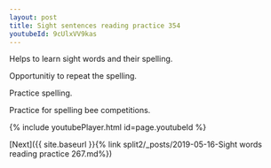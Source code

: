 ```yaml
---
layout: post
title: Sight sentences reading practice 354
youtubeId: 9cUlxVV9kas
---
```

 
 
Helps to learn sight words and their spelling.

Opportunitiy to repeat the spelling. 

Practice spelling. 
 
Practice for spelling bee competitions. 
 
{% include youtubePlayer.html id=page.youtubeId %}
 
 

[Next]({{ site.baseurl }}{% link  split2/_posts/2019-05-16-Sight words reading practice 267.md%})
 
